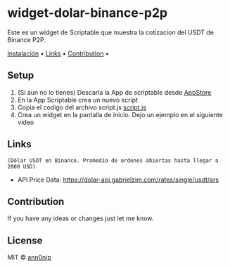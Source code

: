 # widget-dolar-binance-p2p

Este es un widget de Scriptable que muestra la cotizacion del USDT de Binance P2P.

 <p>
   <a href="#setup">Instalación</a> •
   <a href="#links">Links</a> •
   <a href="#contribution">Contribution</a> •
 </p>

## Setup

1.  (Si aun no lo tienes) Descarla la App de scriptable desde [AppStore](https://apps.apple.com/us/app/scriptable/id1405459188)
2.  En la App Scriptable crea un nuevo script
3.  Copia el codigo del archivo script.js [script.js]()
4.  Crea un widget en la pantalla de inicio. Dejo un ejemplo en el siguiente video

## Links

`(Dólar USDT en Binance. Promedio de ordenes abiertas hasta llegar a 2000 USD)`

-   API Price Data: https://dolar-api.gabrielzim.com/rates/single/usdt/ars

## Contribution

If you have any ideas or changes just let me know.

## License

MIT © [ann0nip](https://github.com/ann0nip)
